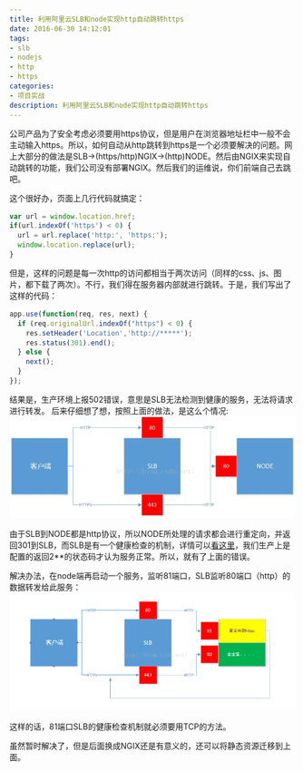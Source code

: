 ```yaml
---
title: 利用阿里云SLB和node实现http自动跳转https
date: 2016-06-30 14:12:01
tags:
- slb
- nodejs
- http
- https
categories:
- 项目实战
description: 利用阿里云SLB和node实现http自动跳转https
---
```

公司产品为了安全考虑必须要用https协议，但是用户在浏览器地址栏中一般不会主动输入https。所以，如何自动从http跳转到https是一个必须要解决的问题。网上大部分的做法是SLB->(https/http)NGIX->(http)NODE。然后由NGIX来实现自动跳转的功能，我们公司没有部署NGIX。然后我们的运维说，你们前端自己去跳吧。

这个很好办，页面上几行代码就搞定：
```javascript
var url = window.location.href;  
if(url.indexOf('https') < 0) {  
  url = url.replace('http:', 'https:');  
  window.location.replace(url);  
}  
```

但是，这样的问题是每一次http的访问都相当于两次访问（同样的css、js、图片，都下载了两次）。不行，我们得在服务器内部就进行跳转。于是，我们写出了这样的代码：
```javascript
app.use(function(req, res, next) {  
  if (req.originalUrl.indexOf("https") < 0) {  
    res.setHeader('Location','http://*****');  
    res.status(301).end();  
  } else {  
    next();  
  }  
});
```

结果是，生产环境上报502错误，意思是SLB无法检测到健康的服务，无法将请求进行转发。
后来仔细想了想，按照上面的做法，是这么个情况:
![1.jpg](slb/1.jpg)

由于SLB到NODE都是http协议，所以NODE所处理的请求都会进行重定向，并返回301到SLB，而SLB是有一个健康检查的机制，详情可以[看这里](https://help.aliyun.com/knowledge_detail/13057332.html)，我们生产上是配置的返回2**的状态码才认为服务正常。所以，就有了上面的错误。

解决办法，在node端再启动一个服务，监听81端口，SLB监听80端口（http）的数据转发给此服务：
![2.png](slb/2.png)

这样的话，81端口SLB的健康检查机制就必须要用TCP的方法。

虽然暂时解决了，但是后面换成NGIX还是有意义的，还可以将静态资源迁移到上面。
